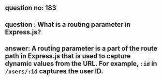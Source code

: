 
      
## question no: 183

## question : What is a routing parameter in Express.js?

## answer: A routing parameter is a part of the route path in Express.js that is used to capture dynamic values from the URL. For example, `:id` in `/users/:id` captures the user ID.
      